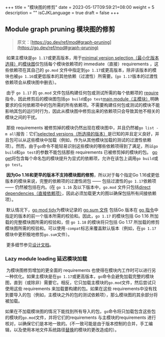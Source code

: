+++
title = "模块图的修剪"
date = 2023-05-17T09:59:21+08:00
weight = 5
description = ""
isCJKLanguage = true
draft = false
+++
## Module graph pruning 模块图的修剪

> 原文：[https://go.dev/ref/mod#graph-pruning](https://go.dev/ref/mod#graph-pruning)

​	如果主模块是`go 1.17`或更高版本，用于[minimal version selection（最小化版本选择）](../MVS)的[模块图](../Glossary#module-graph)仅包括每个模块依赖项的 immediate（直接）requirements ，这些依赖项在其自己的 `go.mod` 文件中指定到`go 1.17`或更高版本，除非该版本的模块也被`go 1.16`或更低版本的其他依赖（过渡性）所需要。(`go 1.17`版本的过渡性依赖项会从模块图中删去）。

​	由于 `go 1.17` 的 `go.mod` 文件包括构建任何包或测试所需的每个依赖项的 [require]() 指令，因此修剪后的模块图包括`go build`或`go test`[main module（主模块）](../Glossary#main-module)明确要求的任何依赖项中的包所需的所有依赖项。不需要构建任何包或测试的模块不能影响其包的运行时行为，因此从模块图中修剪出来的依赖项只会导致其他不相关的模块之间的干扰。

​	那些 requirements 被修剪掉的模块仍然出现在模块图中，并且仍然被`go list -m all`报告：它们[selected versions（所选择的版本）](../Glossary#selected-version)是已知的并且定义良好，并且包可以从这些模块中加载（例如，作为从其他模块加载的测试的过渡性依赖项）。然而，由于`go`命令不能轻易识别这些模块的哪些依赖项得到了满足，所以`go build`和`go test`的参数不能包括那些 requirements 已被修剪掉的模块的包。 [go get](../Module-awareCommands#go-get)将包含每个命名包的模块提升为显式的依赖项，允许在该包上调用`go build`或`go test`。

​	**因为Go 1.16和更早的版本不支持模块图的修剪**，所以对于每个指定Go 1.16或更低版本的模块来说，完整的依赖项的过渡性闭包 —— 包括过渡性的`go 1.17`依赖项 —— 仍然被包括在内。(在 `go 1.16` 及以下版本中，`go.mod` 文件只包括[direct dependencies（直接依赖项）](../Glossary#direct-dependency)，因此必须加载更大的图以确保包括所有间接依赖项）。

​	默认情况下，[go mod tidy](../Module-awareCommands#go-mod-tidy)为模块记录的 [go.sum 文件](../AuthenticatingModules#go.sum-files) 包括Go 版本在 [go 指令](../Module-awareCommands#go-directive)中指定的版本的前一个版本所需的校验和。因此，`go 1.17` 的模块包括 Go 1.16 所加载的完整模块图所需的校验和，但 `go 1.18` 的模块将只包括 Go 1.17 所加载的修剪模块图所需的校验和。可以使用`-compat`标志来覆盖默认版本（例如，在`go 1.17`模块中更积极地修剪`go.sum`文件）。

​	更多细节参见[设计文档](https://go.googlesource.com/proposal/+/master/design/36460-lazy-module-loading.md)。

### Lazy module loading 延迟模块加载

​	为模块图修剪增加的更全面的 requirements 也使得在模块内工作时可以进行另一种优化。如果主模块是在`go 1.17`或更高版本，`go`命令会避免加载完整的模块图，直到（或除非）需要它。相反，它只加载主模块的`go.mod`文件，然后尝试只使用这些 requirements 来加载要构建的包。如果在这些 requirements中没有找到要导入的包（例如，主模块之外的包的测试依赖项），那么模块图的其余部分将被加载。

​	如果在不加载模块图的情况下能找到所有导入的包，`go`命令将只加载包含这些包的模块的`go.mod`文件，并将它们的requirements 与主模块的requirements 进行核对，以确保它们是本地一致的。(不一致可能是由于版本控制的合并，手工编辑，以及使用本地文件系统路径[替换](../Module-awareCommands#replace-directive)的模块的更改造成的）。